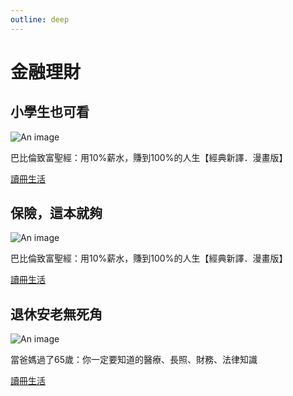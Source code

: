 ```yaml
---
outline: deep
---
```


# 金融理財

## 小學生也可看

![An image](./babylonComic.jpg)

巴比倫致富聖經：用10%薪水，賺到100%的人生【經典新譯．漫畫版】

[讀冊生活](https://www.taaze.tw/apredir.html?154858690/https://www.taaze.tw/usedList.html?oid=11100939211)

## 保險，這本就夠

![An image](./lessons_insurance.jpg)

巴比倫致富聖經：用10%薪水，賺到100%的人生【經典新譯．漫畫版】

[讀冊生活](https://www.taaze.tw/apredir.html?154858690/https://www.taaze.tw/usedList.html?oid=11100900630)

## 退休安老無死角

![An image](./retirement.jpg)

當爸媽過了65歲：你一定要知道的醫療、長照、財務、法律知識

[讀冊生活](https://www.taaze.tw/apredir.html?154858690/https://www.taaze.tw/usedList.html?oid=11100764608)


